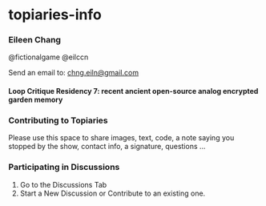 # topiaries-info

### Eileen Chang 
@fictionalgame @eilccn

Send an email to: chng.eiln@gmail.com

#### Loop Critique Residency 7: recent ancient open-source analog encrypted garden memory

### Contributing to Topiaries
Please use this space to share images, text, code, a note saying you stopped by the show, contact info, a signature, questions ... 

### Participating in Discussions
1. Go to the Discussions Tab
2. Start a New Discussion or Contribute to an existing one.


